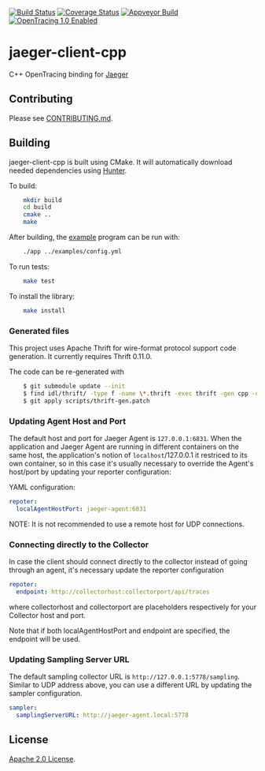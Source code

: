 [![Build Status][ci-img]][ci] [![Coverage Status][cov-img]][cov] [![Appveyor Build][appveyor]][appveyor] [![OpenTracing 1.0 Enabled][ot-img]][ot-url]

# jaeger-client-cpp
C++ OpenTracing binding for [Jaeger](https://www.jaegertracing.io/)

## Contributing

Please see [CONTRIBUTING.md](CONTRIBUTING.md).

## Building

jaeger-client-cpp is built using CMake. It will automatically download
needed dependencies using [Hunter](https://docs.hunter.sh/en/latest/).

To build:

```bash
    mkdir build
    cd build
    cmake ..
    make
```

After building, the [example](./examples/App.cpp) program can be run
with:

```bash
    ./app ../examples/config.yml
```

To run tests:

```bash
    make test
```

To install the library:

```bash
    make install
```

### Generated files

This project uses Apache Thrift for wire-format protocol support code
generation. It currently requires Thrift 0.11.0.

The code can be re-generated with

```bash
    $ git submodule update --init
    $ find idl/thrift/ -type f -name \*.thrift -exec thrift -gen cpp -out src/jaegertracing/thrift-gen {} \;
    $ git apply scripts/thrift-gen.patch
```

### Updating Agent Host and Port

The default host and port for Jaeger Agent is `127.0.0.1:6831`. When the application and Jaeger Agent are running in different containers on the same host, the application's notion of `localhost`/127.0.0.1 it restriced to its own container, so in this case it's usually necessary to override the Agent's host/port by updating your reporter configuration:

YAML configuration:

```yml
repoter:
  localAgentHostPort: jaeger-agent:6831
```

NOTE: It is not recommended to use a remote host for UDP connections.

### Connecting directly to the Collector

In case the client should connect directly to the collector instead of going through an agent, it's necessary update the reporter configuration

```yml
repoter:
  endpoint: http://collectorhost:collectorport/api/traces
```
where collectorhost and collectorport are placeholders respectively for your Collector host and port.

Note that if both localAgentHostPort and endpoint are specified, the endpoint will be used.

### Updating Sampling Server URL

The default sampling collector URL is `http://127.0.0.1:5778/sampling`. Similar to UDP address above, you can use a different URL by updating the sampler configuration.

```yml
sampler:
  samplingServerURL: http://jaeger-agent.local:5778
```

## License

[Apache 2.0 License](./LICENSE).

[ci-img]: https://travis-ci.org/jaegertracing/jaeger-client-cpp.svg?branch=master
[ci]: https://travis-ci.org/jaegertracing/jaeger-client-cpp
[appveyor]: https://ci.appveyor.com/api/projects/status/bu992qd3y9bpwe7u?svg=true
[cov-img]: https://codecov.io/gh/jaegertracing/jaeger-client-cpp/branch/master/graph/badge.svg
[cov]: https://codecov.io/gh/jaegertracing/jaeger-client-cpp
[ot-img]: https://img.shields.io/badge/OpenTracing--1.0-enabled-blue.svg
[ot-url]: http://opentracing.io
